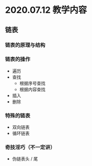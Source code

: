 # 2020.07.12 教学内容

## 链表

### 链表的原理与结构

### 链表的操作

- 遍历
- 查找
  - 根据序号查找
  - 根据内容查找
- 插入
- 删除

### 特殊的链表

- 双向链表
- 循环链表

### 奇技淫巧（不一定讲）

- 伪链表头 / 尾

